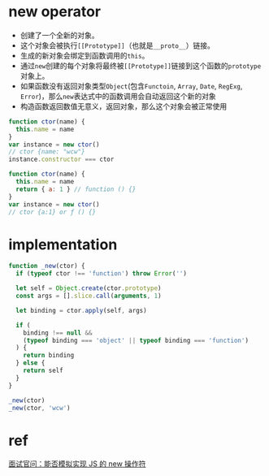 # new operator

- 创建了一个全新的对象。
- 这个对象会被执行`[[Prototype]]`（也就是`__proto__`）链接。
- 生成的新对象会绑定到函数调用的`this`。
- 通过`new`创建的每个对象将最终被`[[Prototype]]`链接到这个函数的`prototype`对象上。
- 如果函数没有返回对象类型`Object`(包含`Functoin`, `Array`, `Date`, `RegExg`, `Error`)，那么`new`表达式中的函数调用会自动返回这个新的对象
- 构造函数返回数值无意义，返回对象，那么这个对象会被正常使用

```js
function ctor(name) {
  this.name = name
}
var instance = new ctor()
// ctor {name: "wcw"}
instance.constructor === ctor
```

```js
function ctor(name) {
  this.name = name
  return { a: 1 } // function () {}
}
var instance = new ctor()
// ctor {a:1} or ƒ () {}
```

# implementation

```js
function _new(ctor) {
  if (typeof ctor !== 'function') throw Error('')

  let self = Object.create(ctor.prototype)
  const args = [].slice.call(arguments, 1)

  let binding = ctor.apply(self, args)

  if (
    binding !== null &&
    (typeof binding === 'object' || typeof binding === 'function')
  ) {
    return binding
  } else {
    return self
  }
}

_new(ctor)
_new(ctor, 'wcw')
```

# ref
[面试官问：能否模拟实现 JS 的 new 操作符](https://juejin.cn/post/6844903704663949325#heading-6)
